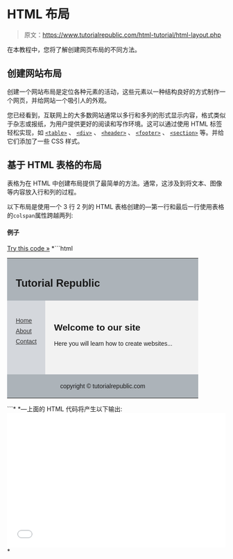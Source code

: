# HTML 布局

> 原文：<https://www.tutorialrepublic.com/html-tutorial/html-layout.php>

在本教程中，您将了解创建网页布局的不同方法。

## 创建网站布局

创建一个网站布局是定位各种元素的活动，这些元素以一种结构良好的方式制作一个网页，并给网站一个吸引人的外观。

您已经看到，互联网上的大多数网站通常以多行和多列的形式显示内容，格式类似于杂志或报纸，为用户提供更好的阅读和写作环境。这可以通过使用 HTML 标签轻松实现，如 [`<table>`](../html-reference/html-table-tag.php) 、 [`<div>`](../html-reference/html-div-tag.php) 、 [`<header>`](../html-reference/html5-header-tag.php) 、 [`<footer>`](../html-reference/html5-footer-tag.php) 、 [`<section>`](../html-reference/html5-section-tag.php) 等。并给它们添加了一些 CSS 样式。

## 基于 HTML 表格的布局

表格为在 HTML 中创建布局提供了最简单的方法。通常，这涉及到将文本、图像等内容放入行和列的过程。

以下布局是使用一个 3 行 2 列的 HTML 表格创建的—第一行和最后一行使用表格的`colspan`属性跨越两列:

#### 例子

[Try this code »](../codelab.php?topic=html&file=table-layout "Try this code using online Editor") *```html
<!DOCTYPE html>
<html lang="en">
<head>
<meta charset="utf-8">
<title>HTML Table Layout</title>
</head>
<body style="margin:0px;">
    <table style="width:100%; border-collapse:collapse; font:14px Arial,sans-serif;">
        <tr>
            <td colspan="2" style="padding:10px 20px; background-color:#acb3b9;">
                <h1 style="font-size:24px;">Tutorial Republic</h1>
            </td>
        </tr>
        <tr style="height:170px;">
            <td style="width:20%; padding:20px; background-color:#d4d7dc; vertical-align: top;">
                <ul style="list-style:none; padding:0px; line-height:24px;">
                    <li><a href="#" style="color:#333;">Home</a></li>
                    <li><a href="#" style="color:#333;">About</a></li>
                    <li><a href="#" style="color:#333;">Contact</a></li>
                </ul>
            </td>
            <td style="padding:20px; background-color:#f2f2f2; vertical-align:top;">
                <h2>Welcome to our site</h2>
                <p>Here you will learn how to create websites...</p>
            </td>
        </tr>
        <tr>
            <td colspan="2" style="padding:5px; background-color:#acb3b9; text-align:center;">
                <p>copyright &copy; tutorialrepublic.com</p>
            </td>
        </tr>
    </table>
</body>
</html>
```*  *—上面的 HTML 代码将产生以下输出:

<iframe style="width:100%; height:310px; border:none;" src="../examples/html/table-layout.html"><!--Warning box--> <div class="color-box"> <div class="shadow"> <div class="info-tab warning-icon" title="Warning"><i/></div> <div class="warning-box"> <p><strong>警告:</strong>上例中用于创建布局的方法没有错，但不推荐。避免使用<a href="html-tables.php">表格</a>和<a href="html-styles.php#inline-styles">内嵌样式</a>来创建布局。使用表格创建的布局通常渲染速度非常慢。表格应该只用于显示表格数据。</p> </div> </div> </div> <!--End:Warning box--> <hr/> <h2>基于 HTML Div 的布局</h2> <p>使用<a href="../html-reference/html-div-tag.php"> <code>&lt;div&gt;</code> </a>元素是在 HTML 中创建布局最常见的方法。元素用于标签一个内容块，或者一组 HTML 文档中的其他元素。如果需要，它还可以包含其他 div 元素。</p> <p>以下示例使用 div 元素创建多列布局。它将产生与前面使用 table 元素的示例相同的结果:</p> <!--Code box--> <div class="example"> <div class="codebox"> <div class="codebox-title"><h4>例子</h4><a href="../codelab.php?topic=html&amp;file=div-layout" target="_blank" class="try-btn" title="Try this code using online Editor">Try this code <span>»</span></a><span class="box-size"><i title="Maximize"/></span></div> <pre class="syntax-highlighter line-numbers scroll xxlarge"><code class="language-markup">&lt;!DOCTYPE html&gt; &lt;html lang="en"&gt; &lt;head&gt; &lt;meta charset="utf-8"&gt; &lt;title&gt;HTML Div Layout&lt;/title&gt; &lt;style&gt; body { font: 14px Arial,sans-serif; margin: 0px; } .header { padding: 10px 20px; background: #acb3b9; } .header h1 { font-size: 24px; } .container { width: 100%; background: #f2f2f2; } .nav, .section { float: left; padding: 20px; min-height: 170px; box-sizing: border-box; } .nav { width: 20%; background: #d4d7dc; } .section { width: 80%; } .nav ul { list-style: none; line-height: 24px; padding: 0px; } .nav ul li a { color: #333; } .clearfix:after { content: "."; display: block; height: 0; clear: both; visibility: hidden; } .footer { background: #acb3b9; text-align: center; padding: 5px; } &lt;/style&gt; &lt;/head&gt; &lt;body&gt; &lt;div class="container"&gt; &lt;div class="header"&gt; &lt;h1&gt;Tutorial Republic&lt;/h1&gt; &lt;/div&gt; &lt;div class="wrapper clearfix"&gt; &lt;div class="nav"&gt; &lt;ul&gt; &lt;li&gt;&lt;a href="#"&gt;Home&lt;/a&gt;&lt;/li&gt; &lt;li&gt;&lt;a href="#"&gt;About&lt;/a&gt;&lt;/li&gt; &lt;li&gt;&lt;a href="#"&gt;Contact&lt;/a&gt;&lt;/li&gt; &lt;/ul&gt; &lt;/div&gt; &lt;div class="section"&gt; &lt;h2&gt;Welcome to our site&lt;/h2&gt; &lt;p&gt;Here you will learn how to create websites...&lt;/p&gt; &lt;/div&gt; &lt;/div&gt; &lt;div class="footer"&gt; &lt;p&gt;copyright &amp;copy; tutorialrepublic.com&lt;/p&gt; &lt;/div&gt; &lt;/div&gt; &lt;/body&gt; &lt;/html&gt;</code></pre> </div> </div> <!--End:Code box--> <p class="break">—上面的 HTML 代码将产生与上一示例相同的输出:</p> <iframe style="width:100%; height:310px; border:none;" src="../examples/html/div-layout.html"/> <p>我们使用<a href="/css-tutorial/css-alignment.php#floating-elements"> CSS 浮动</a>技术创建了这个布局，因为大多数浏览器都支持它。或者，您也可以使用 CSS3 flexbox 来创建更现代、更灵活的布局。参见<a href="/css-tutorial/css3-flexible-box-layouts.php"> CSS3 柔性盒布局</a>教程，详细了解 flexbox。</p> <!--Tip box--> <div class="color-box"> <div class="shadow"> <div class="info-tab tip-icon" title="Useful Tips"><i/></div> <div class="tip-box"> <p>提示:使用 DIV 元素和 CSS 可以创建更好的网页布局。您可以通过编辑一个 CSS 文件来更改网站所有页面的布局。要详细了解 CSS，请查看我们的<a href="/css-tutorial/"> CSS 教程</a>部分。</p> </div> </div> </div> <!--End:Tip box--> <hr/> <h2>使用 HTML5 结构元素</h2> <p>HTML5 引入了新的结构元素，如<a href="../html-reference/html5-header-tag.php"><code>&lt;header&gt;</code></a><a href="../html-reference/html5-footer-tag.php"><code>&lt;footer&gt;</code></a><a href="../html-reference/html5-nav-tag.php"><code>&lt;nav&gt;</code></a><a href="../html-reference/html5-section-tag.php"><code>&lt;section&gt;</code></a>等。以更具语义的方式定义网页的不同部分。</p> <p>你可以考虑用这些元素来代替常用的类，比如<code>.header</code>、<code>.footer</code>、<code>.nav</code>、<code>.section</code>等。以下示例使用新的 HTML5 结构元素来创建与我们在前面的示例中创建的布局相同的布局。</p> <!--Code box--> <div class="example"> <div class="codebox"> <div class="codebox-title"><h4>例子</h4><a href="../codelab.php?topic=html5&amp;file=semantic-website-layout" target="_blank" class="try-btn" title="Try this code using online Editor">Try this code <span>»</span></a><span class="box-size"><i title="Maximize"/></span></div> <pre class="syntax-highlighter line-numbers scroll xxlarge"><code class="language-markup">&lt;!DOCTYPE html&gt; &lt;html lang="en"&gt; &lt;head&gt; &lt;meta charset="utf-8"&gt; &lt;title&gt;HTML5 Web Page Layout&lt;/title&gt; &lt;style&gt; body { font: 14px Arial,sans-serif; margin: 0px; } header { padding: 10px 20px; background: #acb3b9; } header h1 { font-size: 24px; } .container { width: 100%; background: #f2f2f2; } nav, section { float: left; padding: 20px; min-height: 170px; box-sizing: border-box; } section { width: 80%; } nav { width: 20%; background: #d4d7dc; } nav ul { list-style: none; line-height: 24px; padding: 0px; } nav ul li a { color: #333; } .clearfix:after { content: "."; display: block; height: 0; clear: both; visibility: hidden; } footer { background: #acb3b9; text-align: center; padding: 5px; } &lt;/style&gt; &lt;/head&gt; &lt;body&gt; &lt;div class="container"&gt; &lt;header&gt; &lt;h1&gt;Tutorial Republic&lt;/h1&gt; &lt;/header&gt; &lt;div class="wrapper clearfix"&gt; &lt;nav&gt; &lt;ul&gt; &lt;li&gt;&lt;a href="#"&gt;Home&lt;/a&gt;&lt;/li&gt; &lt;li&gt;&lt;a href="#"&gt;About&lt;/a&gt;&lt;/li&gt; &lt;li&gt;&lt;a href="#"&gt;Contact&lt;/a&gt;&lt;/li&gt; &lt;/ul&gt; &lt;/nav&gt; &lt;section&gt; &lt;h2&gt;Welcome to our site&lt;/h2&gt; &lt;p&gt;Here you will learn how to create websites...&lt;/p&gt; &lt;/section&gt; &lt;/div&gt; &lt;footer&gt; &lt;p&gt;copyright &amp;copy; tutorialrepublic.com&lt;/p&gt; &lt;/footer&gt; &lt;/div&gt; &lt;/body&gt; &lt;/html&gt;</code></pre> </div> </div> <!--End:Code box--> <p class="break">—上面的 HTML 代码也将产生与上一个示例相同的输出:</p> <iframe style="width:100%; height:310px; border:none;" src="../examples/html5/semantic-website-layout.html"/> <p>下表简要概述了新的 HTML5 结构元素。</p> <div class="shadow"> <table class="data"> <tr> <th style="width: 100px;">标签</th> <th>描述</th> </tr> <tr> <td><code><a href="../html-reference/html5-header-tag.php">&lt;header&gt;</a></code></td> <td>表示文档或节的标题。</td> </tr> <tr> <td><code><a href="../html-reference/html5-footer-tag.php">&lt;footer&gt;</a></code></td> <td>表示文档或节的页脚。</td> </tr> <tr> <td><code><a href="../html-reference/html5-nav-tag.php">&lt;nav&gt;</a></code></td> <td>表示导航链接的一部分。</td> </tr> <tr> <td><code><a href="../html-reference/html5-section-tag.php">&lt;section&gt;</a></code></td> <td>表示文档的一部分，如页眉、页脚等。</td> </tr> <tr> <td><code><a href="../html-reference/html5-article-tag.php">&lt;article&gt;</a></code></td> <td>代表一篇文章、博客帖子或其他独立的信息单元。</td> </tr> <tr> <td><code><a href="../html-reference/html5-aside-tag.php">&lt;aside&gt;</a></code></td> <td>表示与页面内容松散相关的一些内容。</td> </tr> </table> </div> <p>请查看关于<a href="../html-reference/html5-tags.php"> HTML5 标签</a>的参考资料，了解新推出的标签。</p> <!--Bottom Navigation--> <!--End:Bottom Navigation--> <!-- InstanceEndEditable -->&#13; </body> </html></iframe>*